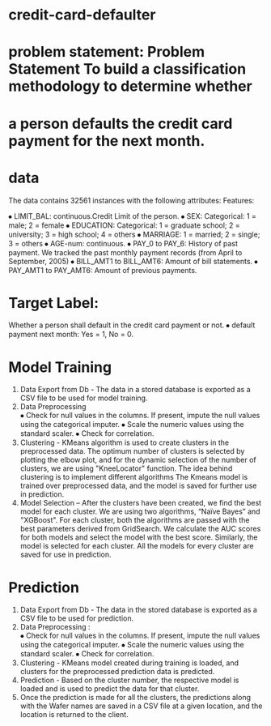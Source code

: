 # credit-card-defaulter
# problem statement: Problem Statement To build a classification methodology to determine whether 
#  a person defaults the credit card payment for the next month.

# data
The data contains 32561 instances with the following attributes:
Features:

⦁	LIMIT_BAL: continuous.Credit Limit of the person.
⦁	SEX: Categorical: 1 = male; 2 = female
⦁	EDUCATION: Categorical: 1 = graduate school; 2 = university; 3 = high school; 4 = others
⦁	MARRIAGE: 1 = married; 2 = single; 3 = others
⦁	AGE-num: continuous. 
⦁	PAY_0 to PAY_6: History of past payment. We tracked the past monthly payment records (from April to September, 2005)
⦁	BILL_AMT1 to BILL_AMT6: Amount of bill statements.
⦁	PAY_AMT1 to PAY_AMT6: Amount of previous payments. 

# Target Label:
Whether a person shall default in the credit card payment or not.
⦁	default payment next month:  Yes = 1, No = 0.

# Model Training 
1) Data Export from Db - The data in a stored database is exported as a CSV file to be used for model training.
2) Data Preprocessing   
⦁	Check for null values in the columns. If present, impute the null values using the categorical imputer.
⦁	Scale the numeric values using the standard scaler.
⦁	Check for  correlation.
3) Clustering - KMeans algorithm is used to create clusters in the preprocessed data. The optimum number of 
  clusters is selected by plotting the elbow plot, and for the dynamic selection of the number of clusters, 
  we are using "KneeLocator" function. The idea behind clustering is to implement different algorithms
  The Kmeans model is trained over preprocessed data, and the model is saved for further use in prediction.
4) Model Selection – After the clusters have been created, we find the best model for each cluster. We are 
  using two algorithms, “Naïve Bayes” and "XGBoost". For each cluster, both the algorithms are passed with 
  the best parameters derived from GridSearch. We calculate the AUC scores for both models and select the model 
  with the best score. Similarly, the model is selected for each cluster. All the models for every cluster are saved for use in prediction.

# Prediction 
1) Data Export from Db - The data in the stored database is exported as a CSV file to be used for prediction.
2) Data Preprocessing  :  
⦁	Check for null values in the columns. If present, impute the null values using the categorical imputer.
⦁	Scale the numeric values using the standard scaler.
⦁	Check for  correlation.
3) Clustering - KMeans model created during training is loaded, and clusters for the preprocessed prediction data is predicted.
4) Prediction - Based on the cluster number, the respective model is loaded and is used to predict the data for that cluster.
5) Once the prediction is made for all the clusters, the predictions along with the Wafer names are saved in a CSV file at a given location, 
    and the location is returned to the client.
